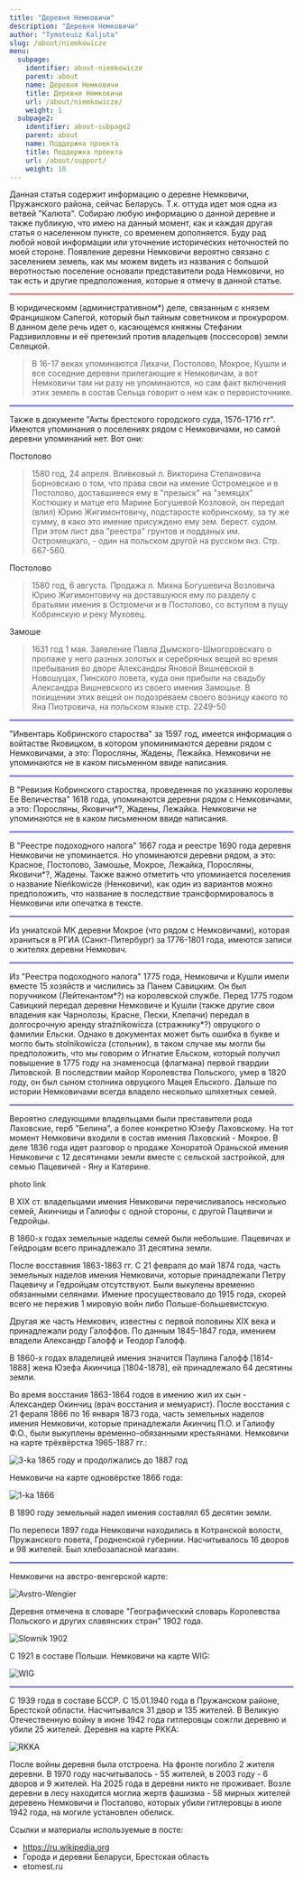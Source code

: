 ```yaml
---
title: "Деревня Немковичи"
description: "Деревня Немковичи"
author: "Tymoteusz Kaljuta"
slug: /about/niemkowicze
menu:
  subpage:
    identifier: about-niemkowicze
    parent: about
    name: Деревня Немковичи
    title: Деревня Немковичи
    url: /about/niemkowicze/
    weight: 1
  subpage2:
    identifier: about-subpage2
    parent: about
    name: Поддержка проекта
    title: Поддержка проекта
    url: /about/support/
    weight: 10
---
```


Данная статья содержит информацию о деревне Немковичи, Пружанского района, сейчас Беларусь.
Т.к. оттуда идет моя одна из ветвей "Калюта". Собираю любую информацию о данной деревне и также публикую, что имею на данный момент, как и каждая другая статья о населенном пункте, со временем дополняется. Буду рад любой новой информации или уточнение исторических неточностей по моей стороне.
Появление деревни Немковичи вероятно связано с заселением земель, как мы можем видеть из названия с большой веротностью поселение основали представители рода Немковичи, но так есть и другие предположения, которые я отмечу в данной статье.
<hr style="border: 1px solid red; opacity: 0.5;">

В юридическомм (административном*) деле, связанным с князем Францишком Сапегой, который был тайным советником и прокурором. В данном деле речь идет о, касающемся княжны Стефании Радзивилловны и её претензий против владельцев (поссесоров) земли Селецкой.
> В 16-17 веках упоминаются Лихачи, Постолово, Мокрое, Кушли и все соседние деревни прилегающие к Немковичам, а вот Немковичи там ни разу не упоминаются, но сам факт включения этих земель в состав Сельца говорит о нем как о первоисточнике.
<hr style="border: 1px solid blue; opacity: 0.5;">

Также в документе "Акты брестского городского суда, 157б-171б гг". Имеются упоминания о поселениях рядом с Немковичами, но самой деревни упоминаний нет. Вот они:

Постолово
> 1580 год, 24 апреля. Вливковый л. Викторина Степановича Борновскаю о том, что права свои на имение Остромецкое и в Постолово, доставшиееся ему в "презыск" на "земяцах" Костюшку и матце его Марине Богушевой Козловой, он передал (влил) Юрию Жигимонтовичу, подстаросте кобринскому, за ту же сумму, в како это имение присуждено ему зем. берест. судом. При этом лист два "реестра" грунтов и подданых им. Остромецкаго, - один на польском другой на русском якз. Стр. 667-560.

Постолово
> 1580 год, 6 августа. Продажа л. Михна Богушевича Возловича Юрию Жигимонтовичу на доставшуюся ему по разделу с братьями имения в Остромечи и в Постолово, со вступом в пущу Кобринскую и реку Муховец.

Замоше
> 1631 год 1 мая. Заявление Павла Дымского-Шмогоровскаго о пропаже у него разных золотых и серебряных вещей во время пребывания во дворе Александры Яновой Вишневской в Новошуцах, Пинского повета, куда они прибыли на свадьбу Александра Вишневского из своего имения Замошье. В похищении этих вещей он подозреваем своего возницу какого то Яна Пиотровича, на польском языке стр. 2249-50
<hr style="border: 1px solid blue; opacity: 0.5;">

"Инвентарь Кобринского староства" за 1597 год, имеется информация о войтастве Яковицком, в котором упоминимаются деревни рядом с Немковичами, а это: Поросляны, Жадены, Лежайка. Немковичи не упоминаются не в каком письменном ввиде написания.
<hr style="border: 1px solid blue; opacity: 0.5;">

В "Ревизия Кобринского староства, проведенная по указанию королевы Ее Величества" 1618 года, упоминаются деревни рядом с Немковичами, а это: Поросляны, Яковичи*?, Жадены, Лежайка. Немковичи не упоминаются не в каком письменном ввиде написания.
<hr style="border: 1px solid blue; opacity: 0.5;">

В "Реестре подоходного налога" 1667 года и реестре 1690 года деревня Немковичи не упоминается. Но упоминаются деревни рядом, а это: Красное, Постолово, Замошье, Мокрое, Лежайка, Поросляны, Яковичи*?, Жадены. Также важно отметить что упоминается поселения о название Nieńkowicze (Ненковичи), как один из вариантов можно предположить, что название в последствие трансформировалось в Немковичи или опечатка в тексте.
<hr style="border: 1px solid blue; opacity: 0.5;">

Из униатской МК деревни Мокрое (что рядом с Немковичами), которая храниться в РГИА (Санкт-Питербург) за 1776-1801 года, имеются записи о жителях деревни Немкович.
<hr style="border: 1px solid blue; opacity: 0.5;">

Из "Реестра подоходного налога" 1775 года, Немковичи и Кушли имели вместе 15 хозяйств и числились за Панем Савицким. Он был поручником (Лейтенантом*?) на королевской службе. Перед 1775 годом Савицкий передал деревни Немковиче и Кушли (также другие свои владения как Чарнолозы, Красне, Пески, Клепачи) передал в долгосрочную аренду strażnikowicza (стражнику*?) овруцкого о фамилии Ельски. Однако в документах может быть ошибка в букве и могло быть stolnikowicza (стольник), в таком случае мы могли бы предположить, что мы говорим о Игнатие Ельском, который получил повышение в 1775 году на знаменосца (флагмана) первой гвардии Литовской. В последствии майор Королевства Польского, умер в 1820 году, он был сыном столника овруцкого Мацея Ельского. Дальше по истории Немковичами всегда владело несколько шляхетных семей.
<hr style="border: 1px solid blue; opacity: 0.5;">

Вероятно следующими владельцами были преставители рода Лаховские, герб "Белина", а более конкретно Юзефу Лаховскому. На тот момент Немковичи входили в состав имения Лаховский - Мокрое. 
В деле 1836 года идет разговор о продаже Хоноратой Ораньской имения Немковичи с 12 десятинами земли вместе с сельской застройкой, для семью Пацевичей - Яну и Катерине.

photo link

В XIX ст. владельцами имения Немковичи перечисливалось несколько семей, Акинчицы и Галиофы с одной стороны, с другой Пацевичи и Гедройцы.

В 1860-х годах земельные наделы семей были небольшие. Пацевичах и Гейдроцам всего принадлежало 31 десятина земли.

После восставния 1863-1863 гг. С 21 февраля до май 1874 года, часть земельных наделов имения Немковичи, которые принадлежали Петру Пацевичу и Гедройцам отсутствуют. Были выкулены временно обязанными селянами. Имение просуществовало до 1915 года, скорей всего не пережив 1 мировую войн либо Польше-большевистскую.

Другая же часть Немкович, известны с первой половины XIX века и принадлежали роду Галоффов. По данным 1845-1847 года, имением владели Александр Галофф и Теодор Галофф.

В 1860-х годах владелицей имения значится Паулина Галофф [1814-1888] жена Юзефа Акинчица [1804-1878], ей принадлежало 64 десятины земли.

Во время восстания 1863-1864 годов в имению жил их сын - Александер Окинчиц (врач восстания и мемуарист). После восстания с 21 фераля 1866 по 16 января 1873 года, часть земельных наделов имения Немковичи, которые принадлежали Акинчиц П.О. и Галиофу Ф.О., были выкуплены временно-обязанными крестьянами. Немковичи на карте трёхвёрстка 1965-1887 гг.:

![3-ka 1865 году и продолжались до 1887 год](https://github.com/user-attachments/assets/684e33b8-f354-4cc0-aa33-b177c4784ab7)

Немковичи на карте одновёрстке 1866 года:

![1-ka 1866](https://github.com/user-attachments/assets/36b571ec-f0cf-408b-8b19-97df05f3dadc)

В 1890 году земельный надел имения составлял 65 десятин земли.

По перепеси 1897 года Немковичи находились в Котранской волости, Пружанского повета, Гродненской губернии. Насчитывалось 16 дворов и 98 жителей. Был хлебозапасной магазин.
<hr style="border: 1px solid blue; opacity: 0.5;">

Немковичи на австро-венгерской карте:

![Avstro-Wengier](https://github.com/user-attachments/assets/a85776fe-c0c7-4f00-8a28-fbedd1ed2454)

Деревня отмечена в словаре "Географический словарь Королевства Польского и других славянских стран" 1902 года.

![Slownik 1902](https://github.com/user-attachments/assets/7656b660-c7ba-458a-9204-0d1aed9e77d6)

С 1921 в составе Польши. Немковичи на карте WIG:

![WIG](https://github.com/user-attachments/assets/81f7e15f-e83f-4812-8ad0-ab4cb90aabdd)
<hr style="border: 1px solid blue; opacity: 0.5;">

С 1939 года в составе БССР. С 15.01.1940 года в Пружанском районе, Брестской области. Насчитывался 31 двор и 135 жителей. В Великую Отечественную войну в июне 1942 года гитлеровцы сожгли деревню и убили 25 жителей. Деревня на карте РККА:

![RKKA](https://github.com/user-attachments/assets/4c3a3ac6-2d72-4a0c-be9b-2199e2129b19)

После войны деревня была отстроена. На фронте погибло 2 жителя деревни. В 1970 году насчитывалось - 55 жителей, в 2003 году - 6 дворов и 9 жителей. На 2025 года в деревни никто не проживает. Возле деревни в лесу находится моглиа жертв фашизма - 58 мирных жителей деревень Немковичи и Посталово, которых убили гитлеровцы в июле 1942 года, на могиле установлен обелиск.

Ссылки и материалы используемые в посте:
- https://ru.wikipedia.org
- Города и деревни Беларуси, Брестская область
- etomest.ru

